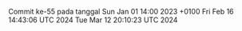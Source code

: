 Commit ke-55 pada tanggal Sun Jan 01 14:00 2023 +0100
Fri Feb 16 14:43:06 UTC 2024
Tue Mar 12 20:10:23 UTC 2024

